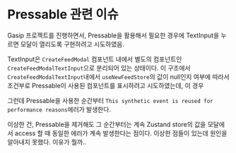 # Pressable 관련 이슈

Gasip 프로젝트를 진행하면서, Pressable을 활용해서 필요한 경우에 TextInput을 누르면 모달이 열리도록 구현하려고 시도하였음.

TextInput은 `CreateFeedModal` 컴포넌트 내에서 별도의 컴포넌트인 `CreateFeedModalTextInput`으로 분리되어 있는 상태이다. 이 구조에서 `CreateFeedModalTextInput`내에서 `useNewFeedStore`의 값이 null인지 여부에 따라서 조건부로 Pressable이 사용된 컴포넌트를 표시하려고 시도하였는데, 이 경우

그런데 Pressable을 사용한 순간부터 `This synthetic event is reused for performance reasons`에러가 발생한다.

이상한 건, Pressable을 제거해도 그 순간부터는 계속 Zustand store의 값을 모달에서 access 할 때 동일한 에러가 계속 발생한다는 점이다. 이상한 점들이 있는데 원인을 알아내지 못했다. 이유가 뭘까..
